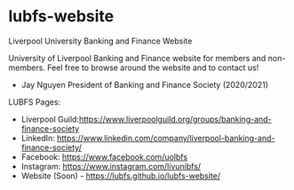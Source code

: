 # lubfs-website
Liverpool University Banking and Finance Website

University of Liverpool Banking and Finance website for members and non-members. Feel free to browse around the website and to contact us! 

- Jay Nguyen
President of Banking and Finance Society (2020/2021)

LUBFS Pages:
- Liverpool Guild:https://www.liverpoolguild.org/groups/banking-and-finance-society
- LinkedIn: https://www.linkedin.com/company/liverpool-banking-and-finance-society/ 
- Facebook: https://www.facebook.com/uolbfs
- Instagram: https://www.instagram.com/livunibfs/
- Website (Soon) - https://lubfs.github.io/lubfs-website/

